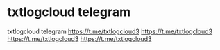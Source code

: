 # txtlogcloud telegram
txtlogcloud telegram
https://t.me/txtlogcloud3
https://t.me/txtlogcloud3
https://t.me/txtlogcloud3
https://t.me/txtlogcloud3
